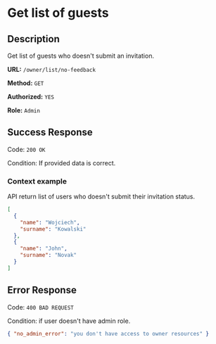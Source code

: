 # Get list of guests

## Description

Get list of guests who doesn't submit an invitation.

<b>URL:</b> `/owner/list/no-feedback`

<b>Method:</b> `GET`

<b>Authorized:</b> `YES`

<b>Role:</b> `Admin`

## Success Response

Code: `200 OK`

Condition: If provided data is correct.

### Context example

API return list of users who doesn't submit their invitation status.

```json
[
  {
    "name": "Wojciech",
    "surname": "Kowalski"
  },
  {
    "name": "John",
    "surname": "Novak"
  }
]
```

## Error Response

Code: `400 BAD REQUEST`

Condition: if user doesn't have admin role.

```json
{ "no_admin_error": "you don't have access to owner resources" }
```
